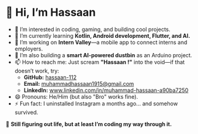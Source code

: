 # 👋 Hi, I’m Hassaan

- 👀 I’m interested in coding, gaming, and building cool projects.  
- 🌱 I’m currently learning **Kotlin, Android development, Flutter, and AI.**  
- 💼 I’m working on **Intern Valley**—a mobile app to connect interns and employers.  
- 🔧 I’m also building a **smart AI-powered dustbin** as an Arduino project.  
- 📫 How to reach me: Just scream **"Hassaan !"** into the void—if that doesn’t work, try:  
  - **GitHub:**  [hassaan-112](https://github.com/hassaan-112)  
  - **Email:**   muhammadhassaan1915@gmail.com
  - **LinkedIn:** www.linkedin.com/in/muhammad-hassaan-a90ba7250
- 😄 Pronouns: He/Him  (but also "Bro" works fine).
- ⚡ Fun fact: I uninstalled Instagram a months ago... and somehow survived.  

🚀 **Still figuring out life, but at least I’m coding my way through it.**  
